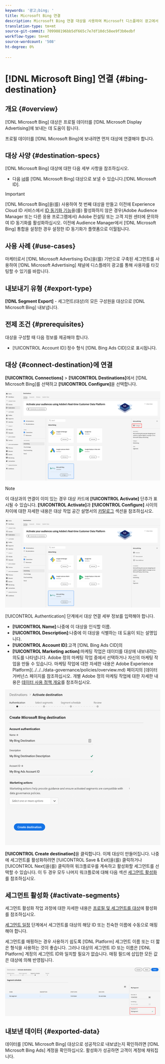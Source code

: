 ```yaml
---
keywords: '광고;bing; '
title: Microsoft Bing 연결
description: Microsoft Bing 연결 대상을 사용하여 Microsoft 디스플레이 광고에서 리타깃팅 및 대상 타깃팅된 디지털 캠페인을 실행할 수 있습니다.
translation-type: tm+mt
source-git-commit: 709908196bb5df665c7e7df10dc58ee9f3b0edbf
workflow-type: tm+mt
source-wordcount: '508'
ht-degree: 0%

---
```



# [!DNL Microsoft Bing] 연결  {#bing-destination}

## 개요 {#overview}

[!DNL Microsoft Bing] 대상은 프로필 데이터를 [!DNL Microsoft Display Advertising]에 보내는 데 도움이 됩니다.

프로필 데이터를 [!DNL Microsoft Bing]에 보내려면 먼저 대상에 연결해야 합니다.

## 대상 사양 {#destination-specs}

[!DNL Microsoft Bing] 대상에 대한 다음 세부 사항을 참조하십시오.

* 다음 [id](../../../identity-service/namespaces.md)를 [!DNL Microsoft Bing] 대상으로 보낼 수 있습니다.[!DNL Microsoft ID].

>[!IMPORTANT]
>
>[!DNL Microsoft Bing]을(를) 사용하여 첫 번째 대상을 만들고 이전에 Experience Cloud ID 서비스에서 [ID 동기화 기능](https://experienceleague.adobe.com/docs/id-service/using/id-service-api/methods/idsync.html)을(를) 활성화하지 않은 경우(Adobe Audience Manager 또는 다른 응용 프로그램에서) Adobe 컨설팅 또는 고객 지원 센터에 문의하여 ID 동기화를 활성화하십시오. 이전에 Audience Manager에서 [!DNL Microsoft Bing] 통합을 설정한 경우 설정한 ID 동기화가 플랫폼으로 이월됩니다.

## 사용 사례 {#use-cases}

마케터로서 [!DNL Microsoft Advertising IDs]을(를) 기반으로 구축된 세그먼트를 사용하여 [!DNL Microsoft Advertising] 채널에 디스플레이 광고를 통해 사용자를 타깃팅할 수 있기를 바랍니다.

## 내보내기 유형 {#export-type}

**[!DNL Segment Export]** - 세그먼트(대상)의 모든 구성원을 대상으로  [!DNL Microsoft Bing] 내보냅니다.

## 전제 조건 {#prerequisites}

대상을 구성할 때 다음 정보를 제공해야 합니다.

* [!UICONTROL Account ID]:정수 형식 [!DNL Bing Ads CID]으로 표시됩니다.

## 대상 {#connect-destination}에 연결

**[!UICONTROL Connections]** > **[!UICONTROL Destinations]**&#x200B;에서 [!DNL Microsoft Bing]를 선택하고 **[!UICONTROL Configure]**&#x200B;을 선택합니다.

![Microsoft Bing 대상 구성](../../assets/catalog/advertising/bing/configure.png)

>[!NOTE]
>
>이 대상과의 연결이 이미 있는 경우 대상 카드에 **[!UICONTROL Activate]** 단추가 표시될 수 있습니다. **[!UICONTROL Activate]**&#x200B;과 **[!UICONTROL Configure]** 사이의 차이에 대한 자세한 내용은 대상 작업 공간 설명서의 [카탈로그](../../ui/destinations-workspace.md#catalog) 섹션을 참조하십시오.
>
>![Microsoft Bing 대상 활성화](../../assets/catalog/advertising/bing/activate.png)

[!UICONTROL Authentication] 단계에서 대상 연결 세부 정보를 입력해야 합니다.

* **[!UICONTROL Name]**:나중에 이 대상을 인식할 이름.
* **[!UICONTROL Description]**:나중에 이 대상을 식별하는 데 도움이 되는 설명입니다.
* **[!UICONTROL Account ID]**:고객 [!DNL Bing Ads CID]의
* **[!UICONTROL Marketing action]**:마케팅 작업은 데이터를 대상에 내보내려는 의도를 나타냅니다. Adobe 정의 마케팅 작업 중에서 선택하거나 자신의 마케팅 작업을 만들 수 있습니다. 마케팅 작업에 대한 자세한 내용은 Adobe Experience Platform](../../../data-governance/policies/overview.md) 페이지의 [데이터 거버넌스 페이지를 참조하십시오. 개별 Adobe 정의 마케팅 작업에 대한 자세한 내용은 [데이터 사용 정책 개요](../../../data-governance/policies/overview.md)를 참조하십시오.

![Microsoft Bing 대상 인증](../../assets/catalog/advertising/bing/authentication.png)

**[!UICONTROL Create destination]**&#x200B;을 클릭합니다. 이제 대상이 만들어집니다. 나중에 세그먼트를 활성화하려면 [!UICONTROL Save & Exit]을(를) 클릭하거나 [!UICONTROL Next]을(를) 클릭하여 워크플로우를 계속하고 활성화할 세그먼트를 선택할 수 있습니다. 이 두 경우 모두 나머지 워크플로에 대해 다음 섹션 [세그먼트 활성화](#activate-segments)를 참조하십시오.

## 세그먼트 활성화 {#activate-segments}

세그먼트 활성화 작업 과정에 대한 자세한 내용은 [프로필 및 세그먼트를 대상](../../ui/activate-destinations.md#select-attributes)에 활성화를 참조하십시오.

[세그먼트 일정](../../ui/activate-destinations.md#segment-schedule) 단계에서 세그먼트를 대상의 해당 ID 또는 친숙한 이름에 수동으로 매핑해야 합니다.

세그먼트를 매핑하는 경우 사용하기 쉽도록 [!DNL Platform] 세그먼트 이름 또는 더 짧은 형식을 사용하는 것이 좋습니다. 그러나 대상의 세그먼트 ID 또는 이름은 [!DNL Platform] 계정의 세그먼트 ID와 일치할 필요가 없습니다. 매핑 필드에 삽입한 모든 값은 대상에 의해 반영됩니다.

![세그먼트 매핑 ID](../../assets/common/segment-mapping-id.png)

## 내보낸 데이터 {#exported-data}

데이터를 [!DNL Microsoft Bing] 대상으로 성공적으로 내보냈는지 확인하려면 [!DNL Microsoft Bing Ads] 계정을 확인하십시오. 활성화가 성공하면 고객이 계정에 채워집니다.